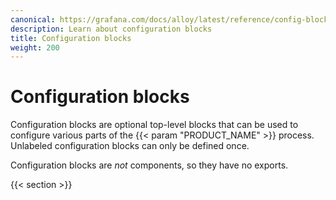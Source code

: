 ```yaml
---
canonical: https://grafana.com/docs/alloy/latest/reference/config-blocks/
description: Learn about configuration blocks
title: Configuration blocks
weight: 200
---
```


# Configuration blocks

Configuration blocks are optional top-level blocks that can be used to configure various parts of the {{< param "PRODUCT_NAME" >}} process.
Unlabeled configuration blocks can only be defined once.

Configuration blocks are _not_ components, so they have no exports.

{{< section >}}

